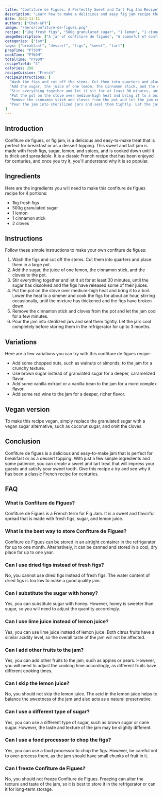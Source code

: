 ```yaml
---
title: "Confiture de Figues: A Perfectly Sweet and Tart Fig Jam Recipe"
description: "Learn how to make a delicious and easy fig jam recipe that will impress your guests and satisfy your sweet tooth. This confiture de figues recipe is perfect for breakfast or as a dessert topping."
date: 2022-11-11
authors: ["Chat-GPT"]
image: "/hero/confiture-de-figues.png"
recipe: ["1kg fresh figs", "500g granulated sugar", "1 lemon", "1 cinnamon stick", "2 cloves"]
imageDescription: ["A jar of confiture de figues", "A spoonful of confiture de figues spread on bread", "A bowl of fresh figs", "A slice of toast with confiture de figues"]
categories: ["jam"]
tags: ["breakfast", "dessert", "figs", "sweet", "tart"]
prepTime: "PT30M"
cookTime: "PT60M"
totalTime: "PT90M"
recipeYield: "4"
calories: 290
recipeCuisine: "French"
recipeInstructions: [
  "Wash the figs and cut off the stems. Cut them into quarters and place them in a large pot.",
  "Add the sugar, the juice of one lemon, the cinnamon stick, and the cloves to the pot.",
  "Stir everything together and let it sit for at least 30 minutes, until the sugar has dissolved and the figs have released some of their juices.",
  "Put the pot on the stove over medium-high heat and bring it to a boil. Lower the heat to a simmer and cook the figs for about an hour, stirring occasionally, until the mixture has thickened and the figs have broken down.",
  "Remove the cinnamon stick and cloves from the pot and let the jam cool for a few minutes.",
  "Pour the jam into sterilized jars and seal them tightly. Let the jars cool completely before storing them in the refrigerator for up to 3 months."
]
---
```


## Introduction

Confiture de figues, or fig jam, is a delicious and easy-to-make treat that is perfect for breakfast or as a dessert topping. This sweet and tart jam is made with fresh figs, sugar, lemon, and spices, and is cooked down until it is thick and spreadable. It is a classic French recipe that has been enjoyed for centuries, and once you try it, you'll understand why it is so popular.

## Ingredients

Here are the ingredients you will need to make this confiture de figues recipe for 4 portions:

- 1kg fresh figs
- 500g granulated sugar
- 1 lemon
- 1 cinnamon stick
- 2 cloves

## Instructions

Follow these simple instructions to make your own confiture de figues:

1. Wash the figs and cut off the stems. Cut them into quarters and place them in a large pot.
2. Add the sugar, the juice of one lemon, the cinnamon stick, and the cloves to the pot.
3. Stir everything together and let it sit for at least 30 minutes, until the sugar has dissolved and the figs have released some of their juices.
4. Put the pot on the stove over medium-high heat and bring it to a boil. Lower the heat to a simmer and cook the figs for about an hour, stirring occasionally, until the mixture has thickened and the figs have broken down.
5. Remove the cinnamon stick and cloves from the pot and let the jam cool for a few minutes.
6. Pour the jam into sterilized jars and seal them tightly. Let the jars cool completely before storing them in the refrigerator for up to 3 months.

## Variations

Here are a few variations you can try with this confiture de figues recipe:

- Add some chopped nuts, such as walnuts or almonds, to the jam for a crunchy texture.
- Use brown sugar instead of granulated sugar for a deeper, caramelized flavor.
- Add some vanilla extract or a vanilla bean to the jam for a more complex flavor.
- Add some red wine to the jam for a deeper, richer flavor.

## Vegan version

To make this recipe vegan, simply replace the granulated sugar with a vegan sugar alternative, such as coconut sugar, and omit the cloves.

## Conclusion

Confiture de figues is a delicious and easy-to-make jam that is perfect for breakfast or as a dessert topping. With just a few simple ingredients and some patience, you can create a sweet and tart treat that will impress your guests and satisfy your sweet tooth. Give this recipe a try and see why it has been a classic French recipe for centuries.

## FAQ

### What is Confiture de Figues?

Confiture de Figues is a French term for Fig Jam. It is a sweet and flavorful spread that is made with fresh figs, sugar, and lemon juice.

### What is the best way to store Confiture de Figues?

Confiture de Figues can be stored in an airtight container in the refrigerator for up to one month. Alternatively, it can be canned and stored in a cool, dry place for up to one year.

### Can I use dried figs instead of fresh figs?

No, you cannot use dried figs instead of fresh figs. The water content of dried figs is too low to make a good quality jam.

### Can I substitute the sugar with honey?

Yes, you can substitute sugar with honey. However, honey is sweeter than sugar, so you will need to adjust the quantity accordingly.

### Can I use lime juice instead of lemon juice?

Yes, you can use lime juice instead of lemon juice. Both citrus fruits have a similar acidity level, so the overall taste of the jam will not be affected.

### Can I add other fruits to the jam?

Yes, you can add other fruits to the jam, such as apples or pears. However, you will need to adjust the cooking time accordingly, as different fruits have different cooking times.

### Can I skip the lemon juice?

No, you should not skip the lemon juice. The acid in the lemon juice helps to balance the sweetness of the jam and also acts as a natural preservative.

### Can I use a different type of sugar?

Yes, you can use a different type of sugar, such as brown sugar or cane sugar. However, the taste and texture of the jam may be slightly different.

### Can I use a food processor to chop the figs?

Yes, you can use a food processor to chop the figs. However, be careful not to over-process them, as the jam should have small chunks of fruit in it.

### Can I freeze Confiture de Figues?

No, you should not freeze Confiture de Figues. Freezing can alter the texture and taste of the jam, so it is best to store it in the refrigerator or can it for long-term storage.